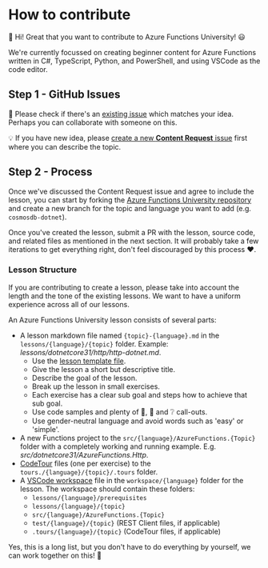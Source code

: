 # How to contribute

👋 Hi! Great that you want to contribute to Azure Functions University! 😃

We're currently focussed on creating beginner content for Azure Functions written in C#, TypeScript, Python, and PowerShell, and using VSCode as the code editor.

## Step 1 - GitHub Issues

🔎 Please check if there's an [existing issue](https://github.com/marcduiker/azure-functions-university/issues) which matches your idea. Perhaps you can collaborate with someone on this.

💡 If you have  new idea, please [create a new __Content Request__ issue](https://github.com/marcduiker/azure-functions-university/issues/new?assignees=&labels=content&template=content_request.md&title=Content+Request%3A+%3CTITLE%3E) first where you can describe the topic.

## Step 2 - Process

Once we've discussed the Content Request issue and agree to include the lesson, you can start by forking the [Azure Functions University repository](https://github.com/marcduiker/azure-functions-university) and create a new branch for the topic and language you want to add (e.g. `cosmosdb-dotnet`).

Once you've created the lesson, submit a PR with the lesson, source code, and related files as mentioned in the next section. It will probably take a few iterations to get everything right, don't feel discouraged by this process ♥.

### Lesson Structure

If you are contributing to create a lesson, please take into account the length and the tone of the existing lessons. We want to have a uniform experience across all of our lessons.

An Azure Functions University lesson consists of several parts:

- A lesson markdown file named `{topic}-{language}.md` in the `lessons/{language}/{topic}` folder. Example: _lessons/dotnetcore31/http/http-dotnet.md_.
  - Use the [lesson template file](lessons/_lesson_template.md).
  - Give the lesson a short but descriptive title.
  - Describe the goal of the lesson.
  - Break up the lesson in small exercises.
  - Each exercise has a clear sub goal and steps how to achieve that sub goal.
  - Use code samples and plenty of 📝, 🔎 and ❔ call-outs.
  - Use gender-neutral language and avoid words such as 'easy' or 'simple'.
- A new Functions project to the `src/{language}/AzureFunctions.{Topic}` folder with a completely working and running example. E.g. _src/dotnetcore31/AzureFunctions.Http_.
- [CodeTour](https://marketplace.visualstudio.com/items?itemName=vsls-contrib.codetour) files (one per exercise) to the `tours./{language}/{topic}/.tours` folder.
- A [VSCode workspace](https://code.visualstudio.com/docs/editor/multi-root-workspaces#_workspace-file-schema) file in the `workspace/{language}` folder for the lesson. The workspace should contain these folders:
  - `lessons/{language}/prerequisites`
  - `lessons/{language}/{topic}`
  - `src/{language}/AzureFunctions.{Topic}`
  - `test/{language}/{topic}` (REST Client files, if applicable)
  - `.tours/{language}/{topic}` (CodeTour files, if applicable)

Yes, this is a long list, but you don't have to do everything by yourself, we can work together on this! 💪